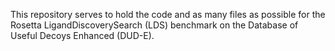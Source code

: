 This repository serves to hold the code and as many files as possible for the Rosetta LigandDiscoverySearch (LDS) benchmark on the Database of Useful Decoys Enhanced (DUD-E).
